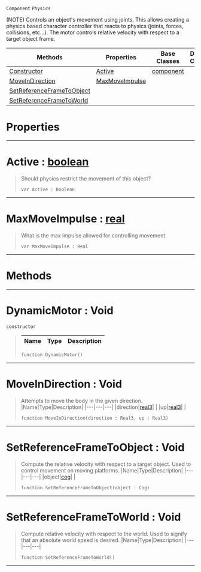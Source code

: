  `Component` `Physics`



(NOTE) Controls an object's movement using joints. This allows creating a physics based character controller that reacts to physics (joints, forces, collisions, etc...). The motor controls relative velocity with respect to a target object frame.

|Methods|Properties|Base Classes|Derived Classes|
|---|---|---|---|
|[ Constructor](https://github.com/PlasmaEngine/PlasmaDocs/blob/master/code_reference/class_reference/dynamicmotor.markdown#dynamicmotor-void)|[ Active](https://github.com/PlasmaEngine/PlasmaDocs/blob/master/code_reference/class_reference/dynamicmotor.markdown#active-plasma-engine-docum)|[component](https://github.com/PlasmaEngine/PlasmaDocs/blob/master/code_reference/class_reference/component.markdown)| |
|[ MoveInDirection](https://github.com/PlasmaEngine/PlasmaDocs/blob/master/code_reference/class_reference/dynamicmotor.markdown#moveindirection-void)|[ MaxMoveImpulse](https://github.com/PlasmaEngine/PlasmaDocs/blob/master/code_reference/class_reference/dynamicmotor.markdown#maxmoveimpulse-plasma-engi)| | |
|[ SetReferenceFrameToObject](https://github.com/PlasmaEngine/PlasmaDocs/blob/master/code_reference/class_reference/dynamicmotor.markdown#setreferenceframetoobjec)| | | |
|[ SetReferenceFrameToWorld](https://github.com/PlasmaEngine/PlasmaDocs/blob/master/code_reference/class_reference/dynamicmotor.markdown#setreferenceframetoworld)| | | |


 #  Properties


---  
 #  Active : [boolean](https://github.com/PlasmaEngine/PlasmaDocs/blob/master/code_reference/lightning_base_types/boolean.markdown)

> Should physics restrict the movement of this object?
> ``` lang=cpp, name=Lightning
> var Active : Boolean


---  
 #  MaxMoveImpulse : [real](https://github.com/PlasmaEngine/PlasmaDocs/blob/master/code_reference/lightning_base_types/real.markdown)

> What is the max impulse allowed for controlling movement.
> ``` lang=cpp, name=Lightning
> var MaxMoveImpulse : Real


---  
 #  Methods


---  
 #  DynamicMotor : Void

 `constructor`

> 
> |Name|Type|Description|
> |---|---|---|
> ``` lang=cpp, name=Lightning
> function DynamicMotor()
> ``` 


---  
 #  MoveInDirection : Void

> Attempts to move the body in the given direction.
> |Name|Type|Description|
> |---|---|---|
> |direction|[real3](https://github.com/PlasmaEngine/PlasmaDocs/blob/master/code_reference/lightning_base_types/real3.markdown)| |
> |up|[real3](https://github.com/PlasmaEngine/PlasmaDocs/blob/master/code_reference/lightning_base_types/real3.markdown)| |
> ``` lang=cpp, name=Lightning
> function MoveInDirection(direction : Real3, up : Real3)
> ``` 


---  
 #  SetReferenceFrameToObject : Void

> Compute the relative velocity with respect to a target object. Used to control movement on moving platforms.
> |Name|Type|Description|
> |---|---|---|
> |object|[cog](https://github.com/PlasmaEngine/PlasmaDocs/blob/master/code_reference/class_reference/cog.markdown)| |
> ``` lang=cpp, name=Lightning
> function SetReferenceFrameToObject(object : Cog)
> ``` 


---  
 #  SetReferenceFrameToWorld : Void

> Compute relative velocity with respect to the world. Used to signify that an absolute world speed is desired.
> |Name|Type|Description|
> |---|---|---|
> ``` lang=cpp, name=Lightning
> function SetReferenceFrameToWorld()
> ``` 


---  
 

 